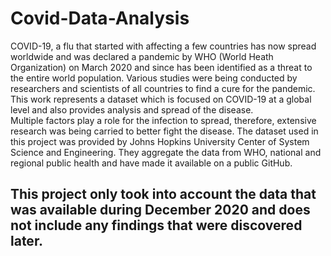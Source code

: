 # Covid-Data-Analysis

COVID-19, a flu that started with affecting a few countries has now spread worldwide and was 
declared a pandemic by WHO (World Heath Organization) on March 2020 and since has been 
identified as a threat to the entire world population. Various studies were being conducted by 
researchers and scientists of all countries to find a cure for the pandemic. This work represents a 
dataset which is focused on COVID-19 at a global level and also provides analysis and spread of 
the disease. <br />
Multiple factors play a role for the infection to spread, therefore, extensive research was 
being carried to better fight the disease. The dataset used in this project was provided by Johns 
Hopkins University Center of System Science and Engineering. They aggregate the data from 
WHO, national and regional public health and have made it available on a public GitHub.<br />

## This project only took into account the data that was available during December 2020 and does not include any findings that were discovered later. 
